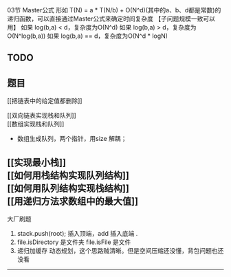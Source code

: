 03节
Master公式
形如
T(N) = a * T(N/b) + O(N^d)(其中的a、b、d都是常数)的递归函数，可以直接通过Master公式来确定时间复杂度
【子问题规模一致可以用】
如果 log(b,a) < d，复杂度为O(N^d)
如果 log(b,a) > d，复杂度为O(N^log(b,a))
如果 log(b,a) == d，复杂度为O(N^d  * logN)


## TODO
## 题目
[[把链表中的给定值都删除]]  

[[双向链表实现栈和队列]]  
[[数组实现栈和队列]]  
- 数组生成队列，两个指针，用size 解耦；

[[实现最小栈]]  
[[如何用栈结构实现队列结构]]  
[[如何用队列结构实现栈结构]]  
[[用递归方法求数组中的最大值]]  
---
大厂刷题
1. stack.push(root); 插入顶端，add 插入底端 .
2. file.isDirectory 是文件夹  file.isFile 是文件
3. 递归加缓存 动态规划，这个思路贼清晰。但是空间压缩还没懂，背包问题也还没看
----
